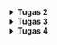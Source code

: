 <details>
<Summary><b>Tugas 2</b></Summary>
"footballshop" 
Langkah A. Dasar Git

1. Buat repo di GitHub.
2. Inisialisasi lokal dengan git init.
3. Tambah file → buat README.md.
4. Add & commit.
5. Hubungkan remote.
6. Push ke GitHub.
7. Clone repo lain.
8. Branching.
9. Merge di GitHub.

Langkah B. Buat Proyek Django
1. Siapkan folder baru.
2. Aktifkan virtualenv
3. Buat requirements.txt.
4. Install dependencies.
5. Start project Django.
6. Buat file .env dan isi PRODUCTION=False.
7. Buat file .env.prod dan isi kredensial PostgreSQL dari ITF UI.
8. Ubah settings.py. Load dotenv, set ALLOWED_HOSTS, konfigurasi DB sesuai PRODUCTION.
9. Migrasi DB.
10. Jalankan server, lalu cek di localhost:8000.
11. Matikan server.
12. Tambahkan 'main' ke INSTALLED_APPS di settings.py.
13. Buat folder main/templates/ dan file main.html.
14. Buat model Shop, lalu tambahkan atribut, kategori, dan fungsi yang sesuai.
15. Jalankan migrasi.
16. Edit main/views.py dengan data diri.
17. Edit template main.html dengan ganti isi hardcode dengan variable Django.
18. Edit berkas urls.py di direktori proyek (footballshop).
19. Jalankan server dan buka di browser.

Langkah C. Push ke PWS
1. Langkah pertama adalah membuka situs https://pbp.cs.ui.ac.id, lalu login menggunakan akun SSO UI.
2. Selanjutnya buat proyek baru dengan menekan tombol Create New Project.
3. Simpan project Credentials dan Project Command.
4. Kemudian pilih proyek yang sudah dibuat di sidebar, lalu buka tab Environs dan klik Raw Editor. Salin isi file .env.prod ke editor, lalu tekan Update All Variables.
5. Selanjutnya buka file settings.py pada proyek Django, kemudian tambahkan URL deployment ke dalam ALLOWED_HOSTS. Format URL adalah <username-sso>-<nama-proyek>.pbp.cs.ui.ac.id, dengan titik pada username diganti menjadi strip dan tanpa _ karena saya salah disitu.
6. Simpan perubahan ini, lalu jalankan git add, git commit, dan git push origin master. Setelah itu jalankan perintah dari Project Command di PWS dan login menggunakan credentials PWS.

Buatlah bagan yang berisi request client ke web aplikasi berbasis Django beserta responnya dan jelaskan pada bagan tersebut kaitan antara urls.py, views.py, models.py, dan berkas html.
![alt text](image.png)

Jelaskan peran settings.py dalam proyek Django?
Migrasi database di Django adalah mekanisme untuk menyinkronkan perubahan model Python dengan struktur database. Setiap perubahan pada model dicatat dalam file migrasi yang berisi instruksi perubahan skema, lalu diterjemahkan Django menjadi query SQL sesuai jenis database yang digunakan. Dengan konsep ini, database dapat berkembang mengikuti kode secara bertahap tanpa kehilangan data yang sudah ada, karena proses pembuatan, pengubahan, atau penghapusan tabel dilakukan secara terkontrol.

Bagaimana cara kerja migrasi database di Django?
Migrasi di Django adalah proses untuk menyamakan definisi model dalam kode Python dengan struktur database yang digunakan. Pertama, developer mendefinisikan atau mengubah model pada file models.py. Kedua, perintah python manage.py makemigrations digunakan untuk membuat file migrasi yang berisi instruksi perubahan database dalam bentuk Python. Ketiga, perintah python manage.py migrate mengeksekusi file migrasi tersebut sehingga struktur database benar-benar diperbarui sesuai dengan definisi model. Dengan sistem ini, developer tidak perlu menulis query SQL secara manual.

Menurut Anda, dari semua framework yang ada, mengapa framework Django dijadikan permulaan pembelajaran pengembangan perangkat lunak?
Django sering dijadikan framework awal untuk pembelajaran karena sifatnya yang lengkap dan terstruktur. Django menggunakan pola MVT (Model-View-Template) yang memperkenalkan konsep penting dalam pengembangan perangkat lunak, seperti pemisahan logika bisnis, data, dan tampilan. Selain itu, Django memiliki banyak fitur bawaan seperti sistem autentikasi, ORM, dan template engine, sehingga pemula bisa langsung membangun aplikasi nyata tanpa harus menambahkan banyak library eksternal. Django juga menekankan best practices dalam penulisan kode, memiliki komunitas besar, serta dokumentasi yang sangat baik, sehingga cocok sebagai dasar sebelum mempelajari framework lain.

Apakah ada feedback untuk asisten dosen tutorial 1 yang telah kamu kerjakan sebelumnya?
Asdos sudah menjelaskan tutorial dengan legkap dan mudah dimengerti.
</details>

<details>
<Summary><b>Tugas 3</b></Summary>
Langkah-Langkah Tugas 3: 
A. Form dan Data Delivery

1. Buat direktori templates di root project.
2. Buat file `base.html` dengan isi template dasar:
3. Atur `settings.py` → tambahkan `DIRS: [BASE_DIR / 'templates']` di bagian `TEMPLATES`.
4. Ubah `main/templates/main.html` agar extend `base.html`.
---

B. Membuat Form Input Data (Product)
1. Buat file `forms.py` di direktori `main`:
2. Update `views.py`:

   * Tambahkan fungsi `show_main`, `create_product`, dan `show_products`.
3. Update `urls.py` di `main`:
4. Update `main/templates/main.html` untuk menampilkan daftar berita + tombol tambah.
5. Buat `create_product.html` (form tambah product).
6. Buat `product_detail.html` (halaman detail product).
---

C. Atur CSRF Trusted Origins
Di `settings.py`, tambahkan:
```
CSRF_TRUSTED_ORIGINS = [
    "https://rafalah-izak-footballshop.pbp.cs.ui.ac.id"
]
```
---

D. Mengembalikan Data dalam Bentuk XML
1. Tambahkan fungsi di `views.py`:

   ```
   from django.http import HttpResponse
   from django.core import serializers

   def show_xml(request):
       product_list = product.objects.all()
       xml_data = serializers.serialize("xml", product_list)
       return HttpResponse(xml_data, content_type="application/xml")
   ```
2. Tambahkan URL di `urls.py`:

   ```
   path('xml/', show_xml, name='show_xml'),
   ```
3. Coba buka `http://localhost:8000/xml/`.

---

E. Mengembalikan Data dalam Bentuk JSON

1. Tambahkan fungsi di `views.py`:

   ```
   def show_json(request):
       product_list = Product.objects.all()
       json_data = serializers.serialize("json", product_list)
       return HttpResponse(json_data, content_type="application/json")
   ```
2. Tambahkan URL di `urls.py`:

   ```
   path('json/', show_json, name='show_json'),
   ```
3. Coba buka `http://localhost:8000/json/`.

---

F. Mengembalikan Data Berdasarkan ID

1. Tambahkan fungsi di `views.py`:

   ```
   def show_xml_by_id(request, id):
       try:
           product_item = Product.objects.filter(pk=id)
           xml_data = serializers.serialize("xml", product_item)
           return HttpResponse(xml_data, content_type="application/xml")
       except product.DoesNotExist:
           return HttpResponse(status=404)

   def show_json_by_id(request, id):
       try:
           product_item = Product.objects.get(pk=id)
           json_data = serializers.serialize("json", [product_item])
           return HttpResponse(json_data, content_type="application/json")
       except product.DoesNotExist:
           return HttpResponse(status=404)
   ```
2. Tambahkan URL di `urls.py`:

   ```
   path('xml/<str:product_id>/', show_xml_by_id, name='show_xml_by_id'),
   path('json/<str:product_id>/', show_json_by_id, name='show_json_by_id'),
   ```
3. Coba akses `http://localhost:8000/xml/1/` atau `http://localhost:8000/json/1/`.

---

G. Gunakan Postman untuk Mengecek

1. Buka Postman → buat request `GET` ke:

   * `http://localhost:8000/xml/`
   * `http://localhost:8000/json/`
2. Klik Send, lihat response dalam format XML atau JSON.
3. Bisa juga coba dengan `/xml/<id>` atau `/json/<id>`.

---

H. Push ke GitHub & PWS

```
git add .
git commit -m
git push origin master
git push pws master
```

---

Mengapa kita memerlukan data delivery dalam pengimplementasian sebuah platform?

* Platform modern (misalnya e-commerce, media sosial, atau sistem kampus) biasanya punya banyak komponen: frontend (UI), backend (server), database, bahkan aplikasi mobile.
* Data delivery = cara mengirim dan menerima data antar komponen tersebut.
* Tanpa mekanisme ini, frontend tidak bisa menampilkan data dari database, dan aplikasi mobile tidak bisa sinkron dengan server.

Jadi, data delivery itu penting supaya sistem bisa komunikasi dan sinkron antar bagian.

Mana yang lebih baik antara XML dan JSON? Mengapa JSON lebih populer?

* XML:
  ✔️ Bagus untuk data yang kompleks & terstruktur hierarkis, mendukung atribut, namespace.
  ❌ Lebih berat, verbose (tag panjang), parsing lebih lambat.

* JSON:
  ✔️ Ringkas, mudah dibaca manusia, parsing cepat.
  ✔️ Native support di JavaScript (jadi gampang dipakai di web).
  ✔️ Lebih hemat bandwidth karena formatnya lebih ringan.
  ❌ Kurang bagus untuk data dengan metadata/atribut yang kompleks (dibanding XML).

Karena web modern butuh cepat, ringan, efisien, maka JSON lebih populer. Hampir semua REST API default-nya pakai JSON.

Fungsi dari method `is_valid()` pada form Django

Django punya sistem form untuk validasi input user.
Method `is_valid()`:
* Mengecek apakah semua field sudah diisi sesuai aturan (misalnya email valid, angka tidak negatif, field wajib tidak kosong).
* Jika valid → form bersih (cleaned data) bisa dipakai untuk disimpan ke database.
* Jika tidak valid → akan mengisi `form.errors` dengan pesan error.

Tanpa `is_valid()`, aplikasi bisa menyimpan data yang salah/berbahaya ke database (misalnya string di field umur).

Mengapa kita membutuhkan `csrf_token` pada form di Django?

* CSRF (Cross-Site Request Forgery) adalah serangan di mana penyerang membuat user tanpa sadar mengirim request berbahaya ke server yang sudah dipercaya.
* Django menambahkan `csrf_token` (random unik untuk tiap session) ke dalam setiap form.
* Server hanya menerima request yang punya token valid → mencegah request palsu.

Apa yang terjadi jika tidak ada `csrf_token`?

* Penyerang bisa bikin halaman palsu yang otomatis mengirim form ke server (misalnya transfer uang, ubah password).
* Karena user sudah login, request itu bisa berhasil tanpa sepengetahuan user.

Dengan `csrf_token`, request palsu itu akan ditolak server.

![alt text](<Screenshot (9).png>) 
![alt text](<Screenshot (10).png>) 
![alt text](<Screenshot (11).png>) 
![alt text](<Screenshot (12).png>)

Apakah ada feedback untuk asdos di tutorial 2 yang sudah kalian kerjakan?
Tidak ada, asdos sudah menjelaskan dengan baik
</details>

<details>
<Summary><b>Tugas 4</b></Summary>

1. Django AuthenticationForm
`AuthenticationForm` adalah form bawaan Django untuk proses login user. Form ini secara otomatis memvalidasi:

* Apakah username ada di database.
* Apakah password sesuai (menggunakan hash, bukan plaintext).
* Apakah user aktif (tidak dinonaktifkan).

Kelebihan:
* Mudah digunakan, sudah jadi dan tinggal diimpor.
* Terintegrasi dengan sistem autentikasi Django.
* Aman secara default karena mengikuti praktik terbaik.
* Bisa dikustomisasi dengan menambahkan field baru.

Kekurangan:
* Kurang fleksibel untuk metode login selain username/password (misalnya login dengan email atau OAuth).
* Tampilan standar, biasanya perlu dikustomisasi untuk kebutuhan UI/UX.

2. Perbedaan Autentikasi dan Otorisasi
* Autentikasi adalah proses memastikan identitas user, misalnya saat login dengan username dan password.
* Otorisasi adalah proses memastikan hak akses user, misalnya apakah user boleh menghapus produk.

Implementasi di Django:
* Autentikasi:
  * Disediakan oleh `django.contrib.auth`.
  * Menggunakan form seperti `AuthenticationForm`, `UserCreationForm`.
  * Middleware `AuthenticationMiddleware` menambahkan `request.user`.

* Otorisasi:
  * Sistem permission (`is_superuser`, `is_staff`, `has_perm`).
  * Dekorator `@login_required` untuk memastikan hanya user yang login yang dapat mengakses.
  * Dekorator `@permission_required('app.permission_name')` untuk hak akses lebih spesifik.

3. Kelebihan dan Kekurangan Session dan Cookies
Cookies
Kelebihan:
* Ringan dan langsung tersedia di client.
* Tidak membebani server karena disimpan di sisi client.
* Bisa diakses JavaScript untuk kebutuhan tertentu.

Kekurangan:
* Mudah diubah oleh user sehingga tidak aman untuk data sensitif.
* Ada batas ukuran (sekitar 4KB per cookie).
* Rentan terhadap serangan XSS jika tidak diamankan.

Sessions
Kelebihan:
* Lebih aman karena data asli tidak ada di client, hanya session ID.
* Bisa menyimpan data lebih besar dan kompleks.
* Terintegrasi penuh dengan Django melalui `request.session`.

Kekurangan:
* Membebani server karena data disimpan di sisi server.
* Membutuhkan mekanisme untuk menghapus session yang sudah kadaluarsa.

4. Keamanan Cookies dan Penanganan Django
Secara default cookies tidak sepenuhnya aman karena berisiko:
* Cross-Site Scripting (XSS) dapat mencuri cookies.
* Session hijacking jika session ID dicuri.
* Man-in-the-middle attack jika cookie dikirim tanpa HTTPS.

Django menangani hal ini dengan:
* Pengaturan keamanan bawaan:
  * `SESSION_COOKIE_SECURE = True` → cookie hanya dikirim lewat HTTPS.
  * `SESSION_COOKIE_HTTPONLY = True` → cookie tidak bisa diakses oleh JavaScript.
  * `CSRF_COOKIE_SECURE = True` → CSRF token hanya dikirim lewat HTTPS.
  * `CSRF_COOKIE_HTTPONLY = True`.
* Proteksi CSRF otomatis dengan `{% csrf_token %}`.
* Password hashing menggunakan algoritma kuat.
* Framework session untuk memastikan data penting tetap tersimpan di server, bukan di cookie.

5. Langkah-Langkah Tugas 4:
A. Membuat Fungsi dan Form Registrasi
1. Modifikasi views.py untuk import UserCreationForm dan messages, serta menambahkan fungsi register
2. Buat template register.html dengan mengextend dari base.html
3. Konfigurasi URLs untuk menambah path register

B. Membuat Fungsi Login
1. Modifikasi views.py untuk login dengan import AuthenticationForm, authenticate, dan login, serta membuat fungsi login_user
2. Buat template login.html dengan mengextend dari base.html
3. Konfigurasi URLs untuk login dengan menambahkan import dari views dan membuat path baru

C. Membuat Fungsi Logout
1. Modifikasi views.py untuk logout dengan import logout dan membuat fungsi logout-user
2. Tambahkan tombol logout di main.html
3. Konfigurasi URLs untuk logout dengan import dari views dan membuat path baru

D. Merestriksi Akses Halaman
1. Tambahkan decorator login_required di views untuk fungsi show_main dan show_products

E. Menggunakan Data dari Cookies
1. Modifikasi fungsi login untuk set cookie dengan import datetime, HttpResponseRedirect, dan reverse, serta modifikasi blok if form.is_valid() di fungsi login_user
2. Tampilkan last_login di context pada fungsi show_main
3. Tampilkan last_login di template main.html
4. Modifikasi fungsi logout untuk hapus cookie

F. Menghubungkan Model Product dengan User
1. Modifikasi model Product dengan menambah field user dan import User
2. Jalankan migration
3. Modifikasi fungsi create_news sehingga harus login_required
4. Modifikasi fungsi show_main dengan filter
5. Tambahkan tombol filter di main.html
6. Tampilkan author di news_detail.html

Finalisasi
```
git add .
git commit -m
git push origin master
git push pws master
```
<details>

<details>
<Summary><b>Tugas 5</b></Summary>

1. Urutan Prioritas CSS Selector
Jika terdapat beberapa CSS selector yang mengatur elemen HTML yang sama, browser menggunakan aturan prioritas berikut:

* Inline styles (ditulis langsung pada atribut `style` di elemen HTML) memiliki prioritas tertinggi.
* ID selector (`#id`) lebih kuat dibandingkan class, pseudo-class, dan element selector.
* Class selector (`.class`), pseudo-class (`:hover`, `:active`, dll.), dan attribute selector lebih kuat daripada element selector.
* Element selector (`div`, `p`, `h1`) memiliki prioritas terendah.
* Jika prioritas sama, maka aturan yang ditulis terakhir akan berlaku.

2. Pentingnya Responsive Design
Responsive design memastikan tampilan website menyesuaikan ukuran layar (desktop, tablet, mobile). Tanpa ini, user experience akan buruk karena tampilan bisa berantakan.
* Contoh aplikasi yang sudah menerapkan responsive design:
  * Tokopedia → Tampilan rapi di desktop dan mobile, menu navigasi berubah menjadi hamburger menu di layar kecil.
* Contoh aplikasi yang belum menerapkan responsive design:
  * https://www.tagteamsigns.com/ → ketika dibuka di mobile, teks terlalu kecil, gambar kepotong, dan user harus zoom in/out.

Dengan responsive design, aplikasi lebih mudah diakses, meningkatkan kenyamanan pengguna, serta memperluas jangkauan.

3. Perbedaan Margin, Border, dan Padding
* Margin: Ruang di luar elemen, memisahkan elemen dengan elemen lain.
* Border: Garis yang membungkus elemen, berada di antara margin dan padding.
* Padding: Ruang di dalam elemen, antara konten dan border.

Implementasi contoh CSS:
```
.box {
  margin: 20px;     /* jarak antar elemen */
  border: 2px solid black;  /* garis di sekeliling elemen */
  padding: 15px;    /* ruang antara isi elemen dan border */
}
```

4. Flexbox dan Grid Layout
* Flexbox (Flexible Box Layout):
  Digunakan untuk menyusun elemen dalam satu arah (baris atau kolom). Sangat cocok untuk layout yang dinamis, misalnya navbar, daftar item horizontal/vertical.
  ```
  .flex-container {
    display: flex;
    justify-content: space-between; /* posisi horizontal */
    align-items: center; /* posisi vertical */
  }
  ```

* Grid Layout:
  Digunakan untuk menyusun elemen dalam baris dan kolom. Cocok untuk layout kompleks seperti galeri, dashboard, atau product listing.
  ```
  .grid-container {
    display: grid;
    grid-template-columns: repeat(3, 1fr); /* 3 kolom */
    gap: 10px;
  }
  ```
Kesimpulan:
* Gunakan flexbox untuk alignment 1D (horizontal/vertical).
* Gunakan grid untuk layout 2D (baris dan kolom).

Langkah-Langkah Tutorial Django (Football News)

1. Setup Tailwind di Django
- Buka file `templates/base.html`.
- Tambahkan meta viewport.
- Tambahkan CDN Tailwind.

2. Fitur Edit News
- Di `views.py` → buat fungsi `edit_products`.
- Buat template `edit_products.html`.
- Tambahkan URL.
- Tambahkan tombol Edit di `main.html`.

3. Fitur Delete News
- Di `views.py` → buat fungsi `delete_products`.
- Tambahkan URL.
- Tambahkan tombol Delete di `main.html`.

4. Membuat Navigation Bar
- Buat file `templates/navbar.html`.
- Isi dengan struktur navbar (judul, menu, login/logout).
- Tambahkan ke `main.html` dengan {% include 'navbar.html' %}:

5. Konfigurasi Static Files
- Di `settings.py`, tambahkan `WhiteNoiseMiddleware`.
- Tambahkan:
   ```
   STATIC_URL = '/static/'
   if DEBUG:
       STATICFILES_DIRS = [BASE_DIR / 'static']
   else:
       STATIC_ROOT = BASE_DIR / 'static'
   ```

6. Styling Global
- Buat `static/css/global.css`.
- Tambahkan CSS custom untuk form & checkbox.
- Hubungkan di `base.html`.

7. Styling Navbar (Responsive)
- Update `navbar.html` → gunakan Tailwind class + tombol hamburger.
- Tambahkan JS untuk toggle mobile menu.

8. Styling Halaman Login
- Ubah `login.html` dengan layout Tailwind (form + error message).

9. Styling Halaman Register
- Ubah `register.html` dengan form Tailwind (form + error message + link login).

10. Styling Halaman Home
- Buat file `card_product.html` untuk tampilan tiap produk.
- Tambahkan tampilan empty state (`no-product.png`) di `/static/image`.
- Update `main.html` → gunakan include `card_product.html`.

<details>